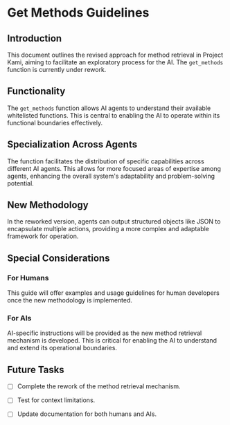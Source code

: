 # Get Methods Guidelines

## Introduction
This document outlines the revised approach for method retrieval in Project Kami, aiming to facilitate an exploratory process for the AI. The `get_methods` function is currently under rework.

## Functionality
The `get_methods` function allows AI agents to understand their available whitelisted functions. This is central to enabling the AI to operate within its functional boundaries effectively.

## Specialization Across Agents
The function facilitates the distribution of specific capabilities across different AI agents. This allows for more focused areas of expertise among agents, enhancing the overall system's adaptability and problem-solving potential.

## New Methodology
In the reworked version, agents can output structured objects like JSON to encapsulate multiple actions, providing a more complex and adaptable framework for operation.

## Special Considerations

### For Humans
This guide will offer examples and usage guidelines for human developers once the new methodology is implemented.

### For AIs
AI-specific instructions will be provided as the new method retrieval mechanism is developed. This is critical for enabling the AI to understand and extend its operational boundaries.

## Future Tasks
- [ ] Complete the rework of the method retrieval mechanism.
- [ ] Test for context limitations.
- [ ] Update documentation for both humans and AIs.


